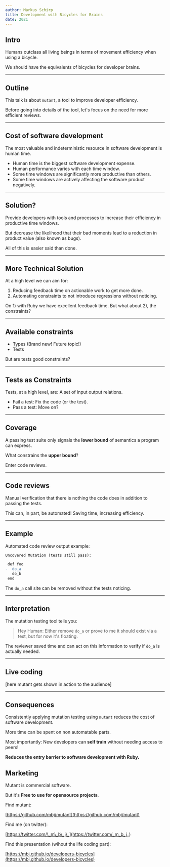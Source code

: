 ```yaml
---
author: Markus Schirp
title: Development with Bicycles for Brains
date: 2021
---
```


## Intro

Humans outclass all living beings in terms of movement efficiency when using a bicycle.

We should have the equivalents of bicycles for developer brains.

---

## Outline

This talk is about `mutant`, a tool to improve developer efficiency.

Before going into details of the tool, let's focus on the need for more
efficient reviews.

---

## Cost of software development

The most valuable and indeterministic resource in software development is human time.

* Human time is the biggest software development expense.
* Human performance varies with each time window.
* Some time windows are significantly more productive than others.
* Some time windows are actively affecting the software product negatively.

---

## Solution?

Provide developers with tools and processes to increase their
efficiency in productive time windows.

But decrease the likelihood that their bad moments lead to a reduction in
product value (also known as bugs).

All of this is easier said than done.

---

## More Technical Solution

At a high level we can aim for:

1) Reducing feedback time on actionable work to get more done.
2) Automating constraints to not introduce regressions without noticing.

On 1) with Ruby we have excellent feedback time. But what about 2), the constraints?

---

## Available constraints

* Types (Brand new! Future topic!)
* Tests

But are tests good constraints?

---

## Tests as Constraints

Tests, at a high level, are: A set of input output relations.

* Fail a test: Fix the code (or the test).
* Pass a test: Move on?

---

## Coverage

A passing test suite only signals the **lower bound** of
semantics a program can express.

What constrains the **upper bound**?

Enter code reviews.

---

## Code reviews

Manual verification that there is nothing the code does in addition to
passing the tests.

This can, in part, be automated! Saving time, increasing efficiency.

---

## Example

Automated code review output example:

```diff
Uncovered Mutation (tests still pass):

 def foo
-  do_a
   do_b
 end
```

The `do_a` call site can be removed without the tests noticing.

---

## Interpretation

The mutation testing tool tells you:

> Hey Human: Either remove `do_a` or prove to me it should exist
> via a test, but for now it's floating.

The reviewer saved time and can act on this information to
verify if `do_a` is actually needed.

---

## Live coding

[here mutant gets shown in action to the audience]

---

## Consequences

Consistently applying mutation testing using `mutant` reduces the cost of software development.

More time can be spent on non automatable parts.

Most importantly: New developers can **self train** without needing access to peers!

**Reduces the entry barrier to software development with Ruby.**

## Marketing

Mutant is commercial software.

But it's **Free to use for opensource projects**.

Find mutant:

[https://github.com/mbj/mutant](https://github.com/mbj/mutant)

Find me (on twitter):

[https://twitter.com/\_m\_b\_j\_](https://twitter.com/_m_b_j_)

Find this presentation (wihout the life coding part):

[https://mbj.github.io/developers-bicycles](https://mbj.github.io/developers-bicycles)
